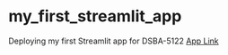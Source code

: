 # my_first_streamlit_app
Deploying my first Streamlit app for DSBA-5122
[App Link](https://dsba5122-sakshi-gupta.streamlit.app/)
